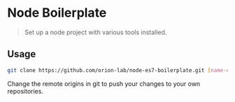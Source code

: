 # Node Boilerplate

> Set up a node project with various tools installed.

## Usage

```bash
git clone https://github.com/orion-lab/node-es7-boilerplate.git [name-of-project]
```

Change the remote origins in git to push your changes to your own repositories.
